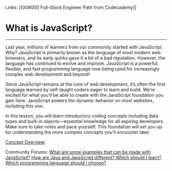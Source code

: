 Links:  [[008000 Full-Stack Engineer Path from Codecademy]]
# What is JavaScript?
---

Last year, millions of learners from our community started with JavaScript. Why? JavaScript is primarily known as the language of most modern web browsers, and its early quirks gave it a bit of a bad reputation. However, the language has continued to evolve and improve. JavaScript is a powerful, flexible, and fast programming language now being used for increasingly complex web development and beyond!

Since JavaScript remains at the core of web development, it’s often the first language learned by self-taught coders eager to learn and build. We’re excited for what you’ll be able to create with the JavaScript foundation you gain here. JavaScript powers the dynamic behavior on most websites, including this one.

In this lesson, you will learn introductory coding concepts including data types and built-in objects—essential knowledge for all aspiring developers. Make sure to take notes and pace yourself. This foundation will set you up for understanding the more complex concepts you’ll encounter later.

[Concept Overview](https://www.codecademy.com/learn/paths/full-stack-engineer-career-path/tracks/fscp-javascript-syntax-part-i/modules/fecp-learn-javascript-syntax-introduction/cheatsheet)

Community Forums:
[What are some examples that can be made with JavaScript?](https://discuss.codecademy.com/t/what-are-some-examples-of-what-javascript-can-be-used-to-make/486847)
[How are Java and JavaScript different? Which should I learn?](https://www.youtube.com/watch?v=Wpeym1_lmPo)
[Which programming language should I choose?](https://www.youtube.com/watch?v=Wpeym1_lmPo)